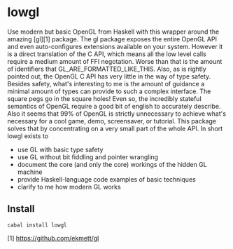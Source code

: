 # lowgl

Use modern but basic OpenGL from Haskell with this wrapper around the amazing
[gl][1] package. The gl package exposes the entire OpenGL API and even
auto-configures extensions available on your system. However it is a direct
translation of the C API, which means all the low level calls require a medium
amount of FFI negotation. Worse than that is the amount of identifiers that
GL_ARE_FORMATTED_LIKE_THIS. Also, as is rightly pointed out, the OpenGL C API
has very little in the way of type safety. Besides safety, what's interesting
to me is the amount of guidance a minimal amount of types can provide to such a
complex interface. The square pegs go in the square holes! Even so, the
incredibly stateful semantics of OpenGL require a good bit of english to
accurately describe. Also it seems that 99% of OpenGL is strictly unnecessary
to achieve what's necessary for a cool game, demo, screensaver, or tutorial.
This package solves that by concentrating on a very small part of the whole
API. In short lowgl exists to

- use GL with basic type safety
- use GL without bit fiddling and pointer wrangling
- document the core (and only the core) workings of the hidden GL machine
- provide Haskell-language code examples of basic techniques
- clarify to me how modern GL works

## Install

```
cabal install lowgl
```

[1] https://github.com/ekmett/gl
